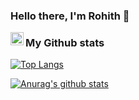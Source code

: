 ### Hello there, I'm Rohith 👋
<a href="https://discord.gg/MSUvu9TcZU">
  <img align="left" alt="Personaldiscord" width="21px" src="https://raw.githubusercontent.com/anuraghazra/anuraghazra/master/assets/discord-round.svg" />
</a>



### My Github stats

[![Top Langs](https://github-readme-stats.vercel.app/api/top-langs/?username=8wgf3b&theme=synthwave&hide=jupyter%20Notebook&layout=compact)](https://github.com/anuraghazra/github-readme-stats)

[![Anurag's github stats](https://github-readme-stats.vercel.app/api?username=8wgf3b&show_icons=true&include_all_commits=true&theme=synthwave)](https://github.com/anuraghazra/github-readme-stats)
